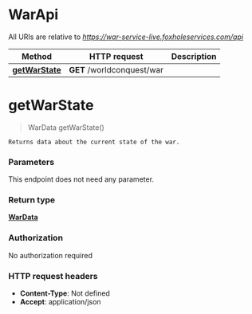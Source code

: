# WarApi

All URIs are relative to *https://war-service-live.foxholeservices.com/api*

Method | HTTP request | Description
------------- | ------------- | -------------
[**getWarState**](WarApi.md#getWarState) | **GET** /worldconquest/war | 


<a name="getWarState"></a>
# **getWarState**
> WarData getWarState()



    Returns data about the current state of the war.

### Parameters
This endpoint does not need any parameter.

### Return type

[**WarData**](../Models/WarData.md)

### Authorization

No authorization required

### HTTP request headers

- **Content-Type**: Not defined
- **Accept**: application/json


